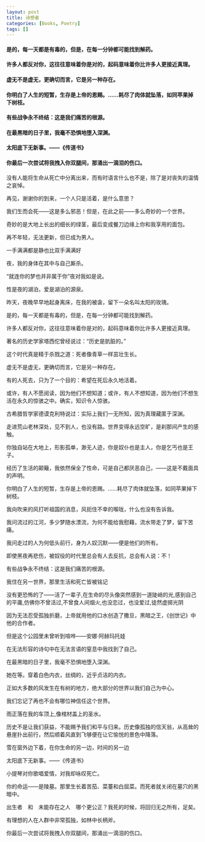 ```yaml
---
layout: post
title: 诗想者
categories: [Books, Poetry]
tags: []
---
```

#### 是的，每一天都是有毒的，但是，在每一分钟都可能找到解药。     
#### 许多人都反对你，这往往意味着你是对的，起码意味着你比许多人更接近真理。   
#### 虚无不是虚无，更确切而言，它是另一种存在。         
#### 你明白了人生的短暂，生存是上帝的恩赐。……耗尽了肉体就坠落，如同苹果掉下树枝。
#### 有些战争永不终结：这是我们痛苦的根源。             
#### 在最黑暗的日子里，我毫不恐惧地堕入深渊。
#### 太阳底下无新事。——《传道书》        
#### 你最后一次尝试将我拽入你双腿间，那涌出一滴泪的伤口。   
<!-- more -->
没有人能将生命从死亡中分离出来，而有时语言什么也不是，除了是对丧失的温情之哀悼。               

再见，谢谢你的到来，一个人只是活着，是什么意思？               

我们生而会死——这是多么邪恶！但是，在此之前——多么奇妙的一个世界。               

奇妙的是大地上长出的细长的绿茎，最后变成餐刀边缘上你和我享用的面包。               

再不年轻，无法更新，但已成为男人。               

一手满满都是静也比双手满满好               

夜，我的身体在其中与自己厮杀。               

“就连你的梦也并非属于你”夜对我如是说。               

性是夜的湖泊，爱是湖泊的源泉。               

昨天，夜晚早早地起身离床，在我的被衾，留下一朵名叫太阳的玫瑰。               

是的，每一天都是有毒的，但是，在每一分钟都可能找到解药。               

许多人都反对你，这往往意味着你是对的，起码意味着你比许多人更接近真理。               

著名的历史学家塔西佗曾经说过：“历史是肮脏的。”               

这个时代真是精于杀戮之道：死者像青草一样茁壮生长。               

虚无不是虚无，更确切而言，它是另一种存在。               

有的人死去，只为了一个目的：希望在死后永久地活着。               

或许，有人不愿阅读，因为他们不想知道；或许，有人不想知道，因为他们不想生活在永久的惊骇之中。确实，知识令人惊骇。               

古希腊哲学家德谟克利特说过：实际上我们一无所知，因为真理藏匿于深渊。               

走进荒山老林深处，见不到人，也没有路。世界变得永远空旷，是刹那间产生的感触。               

你独自站在大地上，形影孤单，渺无人迹，你是奴仆也是主人，你是乞丐也是王子。               

经历了生活的颠簸，我依然保全了性命，可是自己都厌恶自己，——这是不戴面具的声明。               

你明白了人生的短暂，生存是上帝的恩赐。……耗尽了肉体就坠落，如同苹果掉下树枝。               

我向吹来的风打听祖国的消息，风扼住不幸的喉咙，什么也没有告诉我。               

我问流过的江河，多少梦随水漂流，为何不能给我慰藉，流水带走了梦，留下苦痛。               

我问走过的人为何低头前行，身为人奴沉默——便是他们的所有。               

即使黑夜再悲伤，被奴役的时代里总会有人去反抗，总会有人说：不！               

有些战争永不终结：这是我们痛苦的根源。               

我住在另一世界，那里生活和死亡皆被铭记               

没有更恐怖的了——活了一辈子,在生命的尽头像突然感到一道陡峭的光,感到自己的平庸,仿佛你不曾活过,不曾食人间烟火,也没恋过，也没爱过,徒然虚掷光阴               

因为无法忍受孤独折磨，上帝就用他的口水创造了撒旦，黑暗之王，《创世记》中他的合作者。               

但是这个公园里未曾听到喧哗——安娜·阿赫玛托娃               

在无法形容的诗句中在无法言语的窒息中我找到了自己。               

在最黑暗的日子里，我毫不恐惧地堕入深渊。               

她在等。穿着白色内衣，丝绸的，近乎贞洁的内衣。               

正如大多数的风发生在有树的地方，绝大部分的世界以我们自己为中心。               

我们忘记了再也不会有哪位神信任这个世界。               

雨正落在我的车顶上,像棺材盖上的圣水。               

历史不是让我们获益，不能赐予我们和平与归来。历史像孤独的信天翁，从高耸的悬崖扑出前行，然后顺着风直到飞够便在让它愉悦的景色中降落。               

雪在窗外边下着，在你生命的另一边，时间的另一边               

太阳底下无新事。——《传道书》               

小提琴对你歌唱爱情，对我却咏叹死亡。               

你的命运——是陵墓。那里生长着苦茄、菜薹和白屈菜。而死者就关闭在墓穴的黑暗中。               

出生者　和　未能存在之人　哪个更公正？我死的时候，将回归无之所有，足矣。               

有理想的人在人群中非常孤独，如林中长柄斧。               

你最后一次尝试将我拽入你双腿间，那涌出一滴泪的伤口。               
